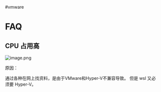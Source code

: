 #vmware

# FAQ

## CPU 占用高
![image.png](https://gitee.com/flynnhai/picgohost/raw/master/img/202304100952858.png)

原因：

通过各种在网上找资料，是由于VMware和Hyper-V不兼容导致。
但是 wsl 又必须要 Hyper-V。